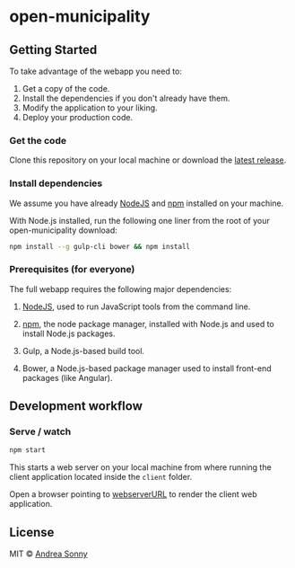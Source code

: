 # open-municipality

## Getting Started

To take advantage of the webapp you need to:

1.  Get a copy of the code.
2.  Install the dependencies if you don't already have them.
3.  Modify the application to your liking.
4.  Deploy your production code.

### Get the code

Clone this repository on your local machine or download the
[latest release][latest_release].

### Install dependencies

We assume you have already [NodeJS][node_link] and
[npm][npm_link] installed on your machine.

With Node.js installed, run the following one liner from the root of your
open-municipality download:

```sh
npm install --g gulp-cli bower && npm install
```

### Prerequisites (for everyone)

The full webapp requires the following major dependencies:

1.  [NodeJS][node_link], used to run JavaScript tools from the command line.

2.  [npm][npm_link], the node package manager, installed with Node.js and used
to install Node.js packages.

3.  Gulp, a Node.js-based build tool.

4.  Bower, a Node.js-based package manager used to install front-end
packages (like Angular).

## Development workflow

### Serve / watch

```sh
npm start
```

This starts a web server on your local machine from where running the client
 application located inside the `client` folder.

Open a browser pointing to [webserverURL][webserver_url] to render the
client web application.

## License

MIT © [Andrea Sonny](https://andreasonny.mit-license.org/@2016)

[latest_release]: https://github.com/resilientplc/jbilling-provisioning/releases/latest
[node_link]: https://nodejs.org/en/download/package-manager/
[npm_link]: https://docs.npmjs.com/getting-started/installing-node
[webserver_url]: http://localhost:3000/
